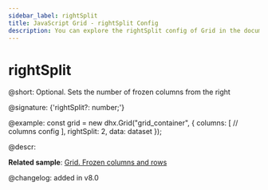 ```yaml
---
sidebar_label: rightSplit
title: JavaScript Grid - rightSplit Config 
description: You can explore the rightSplit config of Grid in the documentation of the DHTMLX JavaScript UI library. Browse developer guides and API reference, try out code examples and live demos, and download a free 30-day evaluation version of DHTMLX Suite.
---
```


# rightSplit

@short: Optional. Sets the number of frozen columns from the right

@signature: {'rightSplit?: number;'}

@example:
const grid = new dhx.Grid("grid_container", {
    columns: [
        // columns config
    ],
    rightSplit: 2,
    data: dataset
});

@descr:

**Related sample**: [Grid. Frozen columns and rows](https://snippet.dhtmlx.com/hcgl9nth)

@changelog: added in v8.0